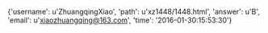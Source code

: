 {'username': u'ZhuangqingXiao', 'path': u'xz1448/1448.html', 'answer': u'B', 'email': u'xiaozhuangqing@163.com', 'time': '2016-01-30:15:53:30'}
